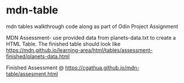 # mdn-table
 mdn tables walkthrough
 code along as part of Odin Project Assignment

MDN Assessment- use provided data from planets-data.txt to create a HTML Table. The finished table should look like https://mdn.github.io/learning-area/html/tables/assessment-finished/planets-data.html

Finished Assessment @ https://cgathua.github.io/mdn-table/assesment.html
